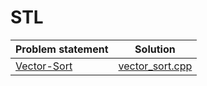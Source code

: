 # STL

| Problem statement |      Solution       |
|:------------------|:-------------------:|
| [Vector-Sort][]   | [vector_sort.cpp][] |

[Vector-Sort]: https://www.hackerrank.com/challenges/vector-sort

[vector_sort.cpp]: vector_sort.cpp
